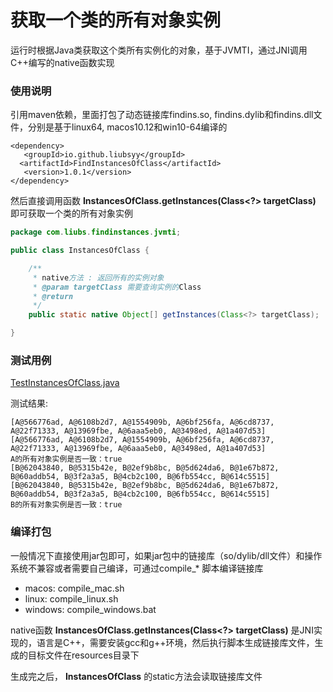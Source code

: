 # 获取一个类的所有对象实例

运行时根据Java类获取这个类所有实例化的对象，基于JVMTI，通过JNI调用C++编写的native函数实现<br>

### 使用说明
引用maven依赖，里面打包了动态链接库findins.so, findins.dylib和findins.dll文件，分别是基于linux64, macos10.12和win10-64编译的
```
<dependency>
   <groupId>io.github.liubsyy</groupId>
  <artifactId>FindInstancesOfClass</artifactId>
   <version>1.0.1</version>
</dependency>
```

然后直接调用函数 **InstancesOfClass.getInstances(Class<?> targetClass)** 即可获取一个类的所有对象实例
```java
package com.liubs.findinstances.jvmti;

public class InstancesOfClass {

    /**
     * native方法 : 返回所有的实例对象
     * @param targetClass 需要查询实例的Class
     * @return
     */
    public static native Object[] getInstances(Class<?> targetClass);

}

```


### 测试用例
[TestInstancesOfClass.java](./src/test/java/TestInstancesOfClass.java)

测试结果: 
```
[A@566776ad, A@6108b2d7, A@1554909b, A@6bf256fa, A@6cd8737, A@22f71333, A@13969fbe, A@6aaa5eb0, A@3498ed, A@1a407d53]
[A@566776ad, A@6108b2d7, A@1554909b, A@6bf256fa, A@6cd8737, A@22f71333, A@13969fbe, A@6aaa5eb0, A@3498ed, A@1a407d53]
A的所有对象实例是否一致：true
[B@62043840, B@5315b42e, B@2ef9b8bc, B@5d624da6, B@1e67b872, B@60addb54, B@3f2a3a5, B@4cb2c100, B@6fb554cc, B@614c5515]
[B@62043840, B@5315b42e, B@2ef9b8bc, B@5d624da6, B@1e67b872, B@60addb54, B@3f2a3a5, B@4cb2c100, B@6fb554cc, B@614c5515]
B的所有对象实例是否一致：true
```

### 编译打包
一般情况下直接使用jar包即可，如果jar包中的链接库（so/dylib/dll文件）和操作系统不兼容或者需要自己编译，可通过compile_* 脚本编译链接库
- macos: compile_mac.sh
- linux: compile_linux.sh
- windows: compile_windows.bat

native函数 **InstancesOfClass.getInstances(Class<?> targetClass)**  是JNI实现的，语言是C++，需要安装gcc和g++环境，然后执行脚本生成链接库文件，生成的目标文件在resources目录下
<br>

生成完之后， **InstancesOfClass** 的static方法会读取链接库文件


